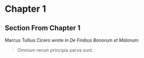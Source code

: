 # Chapter 1

## Section From Chapter 1

Marcus Tullius Cicero wrote in _De Finibus Bonorum et Malorum_:

> Omnium rerum principia parva sunt.
